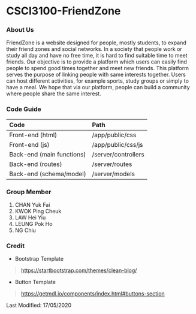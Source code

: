 # CSCI3100-FriendZone
### About Us
FriendZone is a website designed for people, mostly students, to expand their friend zones and social networks. In a society that people work or study all day and have no free time, it is hard to find suitable time to meet friends. Our objective is to provide a platform which users can easily find people to spend good times together and meet new friends. This platform serves the purpose of linking people with same interests together. Users can host different activities, for example sports, study groups or simply to have a meal. We hope that via our platform, people can build a community where people share the same interest.

### Code Guide
| Code | Path |
|:-----|:-----|
|Front-end (html)|/app/public/css|
|Front-end (js)|/app/public/css/js|
|Back-end (main functions)|/server/controllers|
|Back-end (routes)|/server/routes|
|Back-end (schema/model)|/server/models|

### Group Member
1. CHAN Yuk Fai
2. KWOK Ping Cheuk
3. LAW Hei Yiu
4. LEUNG Pok Ho
5. NG Chiu

### Credit
+ Bootstrap Template
> https://startbootstrap.com/themes/clean-blog/
+ Button Template
> https://getmdl.io/components/index.html#buttons-section

Last Modified: 17/05/2020
